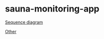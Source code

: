 # sauna-monitoring-app

[Sequence diagram](https://viewer.diagrams.net/?tags=%7B%7D&highlight=0000ff&edit=_blank&layers=1&nav=1&title=sequence_diagram.drawio#R7V1Ld6M4Gv01PmdmkRyEeHkZJ5XqRVdNTaXmdM3siE1iprBxA46T%2FvUtbGSjh0HCSMGxVrZl0APd%2B%2Bl7SYzg7eL1cxau5l%2FSWZSMbGv2OoJ3I9uGADrooyx525X4EOwKnrN4tiuqFTzEf0VVoVWVruNZlBMXFmmaFPGKLJymy2U0LYiyMMvSDXnZU5qQra7C54gpeJiGCVv6Rzwr5rvSwLUO5b9F8fMctwys6p9FiC%2BuCvJ5OEs3tSL4aQRvszQtdt8Wr7dRUj48%2FFx2990f%2BXffsSxaFiI3hF%2FG2dsLfH3x7dWf6eu%2F777%2F9umqquUlTNbVgB%2FC9TJERahjC%2FTx%2BfY%2FVfeLN%2FxM0EhW5df1Ivk9foqSeIl%2BTVZRFi%2BiIsrQP0lV%2FO1QNtnM4yJ6WIXT8tYNQgsqmxeLBP0C6CuawCJEt5S3W%2Bj3LEtXP8LsOSqqgmmaJOEqjx%2B33ShLsmi6zvL4Jfoe5TvglKXpuiibvt0DoixcpVmBSvIiQ22UhVGYF5soR18ny2jzaYYmHQ%2FQn4xs7891OS%2BTaP%2FHvmgEb2r%2FJ49p7e7DRfYtddGRCl6irIgR3I7cigb4Es2Iey3igixdL2fMFf4d%2BpaEj1EyCae%2FnrcX3aZJWj7cZbqdrqc4SXDRyIYT%2B3Z8g26eoEeU%2Fopq%2F%2FhBcHMDyzvQDNXKHc8Zu3fbDtNAxKhCY4tea0UVMD9HKQJF9oYuqf698v2KJZsDyfZUmtcI5uHCsCL2876yA%2FbRlwr%2BElSwGSowwK%2FBdZUiHG274E5G28dQxz9C2zx9TpdhUmcAF5nFFuMPJaVyllMGthph2yghhbHsuLs78ILHAzaLa9dWhWuXwfWXdBkX6HmgxlYrI90NTVRLd3f87tLdM9L9wmHbKBy7SvdAULoDVbj2Obj2kqJ6MlvDCD%2Bcw1zCpyfLKql2KPKey8%2FPUbHlRFisc%2FQlfToYAgDXi7q5q3p3SxONMI5ukvh5icoe06JAlSHwLWc3pXF2mPmoBnYKvxir8G6Pyz0Gq6WiwtvuF%2Bp%2BVuDqH5N0%2BgsX3scJ7hrqQfXLakWlGPpm0VO4Tgou9iqRmafrbBq166AFXhlbpFn50BpBm0VJWKAllDSLORisbv1Wyr2a4PYACfcxBePdgKq7DkhGDz98q11WidOGdqDFo9WBGLsaqbtx9enTUx4VDJX2z0GIXT%2B%2Fbb7Pb%2B7%2B5%2Fxa%2FHjx7m%2BCn9DimMfzNC%2Fy6%2F%2Fn6dIoTmYFal%2BBmJWFIxiOK04O0Kk4cSlgzGIDWwa2x4WlqOLEtQgUQRhABsM3CRqgMYANIfTIcRu%2BuxwHjhHkBrdighwO1QTmd5f1cGLxbqJXhiYaxLv7%2FtLd%2BDcNbAWluysj3X1bULoHqpA9lkK2iMsR%2BwRV%2BRz3bsODy9Ea1V2OoBUo3VyOlD9Qgw%2FyKIwAgaIr269gdapH0gd87aN3j6QHefbqfb8ezP0CckSnwt3dTQYzKqYi1yYfu0tWo85RarMmNi%2BWEG5rKiMK%2Bakk%2FrBxg3YS9%2B%2Fnh25A4o%2Bqoi9W2T7ktSPIEhA09%2FIIS3rDuJwFbVaibtq0qpWDwbivBuPQ8njtHF05aE74xPXSnKBGNfyVg7XeT4lg%2FwuxZJMhWx0VhIvSSl8%2B5qsdB%2FQFtQ2ve1ycXMhVxXonruMEvHYEiQj5CqO2xUnOAWA0rKEtTj5RM%2FDHqlYnl9tQw%2FJErgzAI25oX59aBjb4BcphmSVr2pSA%2B70EMuk0DivyTRH4ti42mpWLeDbb0iwrXcThwXfM%2Bu%2Bk%2FUTVhpmq0tF%2Bm0qr%2F8huNvyvrGtgjx1isvohyfi9NBRejp3RD85WtAYUcpSJ1qohcdHqEzdIi1Z6YIMXrXb%2Fvl2jtLwfs6CnSDOnmYUbEmYWdKV0eZpZzMAGzyzsjTZr1gdhlqeLWZ4ss4gb5JlFDWzwzHJYbfCizQFojZoYwjMHvF5IQpkDdHqRQtnK7gowWss5yVbSP%2B%2Bo01ocbkMNspUcsyOrtbQMbPiyNTCylZU0RxliXVsOBZm%2BsixIAHi6AADt3kWrUVvfT211dKmtjqza6pymtjIDG7xohWIJOlVc1Cg0QwqA0jlvwKaSLVVtw8UNdcxiY%2FqpOAaKzxozq8eZ4BjqwjE8Dcd0P1XjWCziWMlqaGT1kDGuKpDPYJwM5EtjXDAu3xvGFQVVf8zjpZHXirAc6MJycBqW6X4qxrLDBlvk0hBPFuFGTVGYb6gM9nTCoSTs6YxD7bA3zppzdtbgbBPV%2BfDAhrx2jrpqxuRaIJcO3zykwXtpHE5CjDv5tIhQv5fTt9L%2FbFvV5vaP7PjeiZamoKLrUgFA0AsrIB1VdLRNPeugM9L0fKWpsixDWpy2ZhmOaTtRKsmwZVTDl6jGJ3jetCJj6MoSoYBtcxs6SquAXCkk86BaRjV8WvF27RlanSutlOXA0LRqzYGhaCWZAtMyqsHTyuWk7X5w%2Fb%2FlaKUx5SLBm6V7P2fG5WT1mUdfZ5Pjq3r0HEeSefSEctEg4k979AJWZ22NniZhnsdT8mHTa67sUVbHDsXqvnrWDqvCEpU4rMrqZxX1HXK9ETyLqL0iAMUWrt6WHQEjyaCg6%2BR1h4HgMVC9wUDgDAE2b8BgAGmt%2FNO%2FOkDA9horUo0Agai8QQB34iibAWD3tDwEYEtNqjHAJuEbDHTDgGDujwAGNGfneKwdCkoERFMWCh9TAw8sys1Or%2BrteHBJ3%2Fl%2B35h6N4LH2rKXPn30Qjro6ePYw0YdFxXCYyrdoLMqRlUk6k3sDQVyprlZh49q46Le7XZ1XDsGWMO83Oc8EEl%2Bf789g1GxJHfJyWQO1huyJPdZPUouM%2FQrM80mqtZd%2FvSdGYqPlVGeGSp5fg2dGcr0U7HY8ln9s2EDy8kYNxtYFCb9Q0cRxumkf9xQx6R%2Fpp%2BqMS6gpJsNLAPDsip5zWBZTl4zWNYtr4dqaiCAZG8%2Fy2qvHYh%2F%2F3f7GzgeLrh73aO4%2FPVW%2F1V7g9GddRIYddmvAbV2C8pfnvHiN9ekGlUmqngCDHxSogR2VxT49DIL9KKAzRT8OhgLVo8vEr84BFuwrisLh3e0YOViwobEUtzrzGLdjiifDQz%2FA1hXX%2F95YVTGb6PD04CPHDkLKvMCu93ftNJg0QNFr1Uxhr5C40hZDjhtHFE54LLGkXxWtwZq9X%2BQuXHc6tsOwVDBV0UFyjGLGxJ%2BreSp3KEHNvgdETh8a14P9lG53XdQRhl56aAMRV7ZoIwoF3tjkjm2%2BpzXKPrYalfXsdWu7LHV7mnHVjMDG%2F4aZTPMuuhjq4NLO7Y6MGd3nLdoJYHj6jq22pU9tto97dhqZmDDF60CMSTDrMEyiz5nQJnSQp8z0Kq0UOcMSOosLaMaPq04x3eYHdf1KVW22T2Q216lNaBGyLFDy7T91V3c6EoAB%2BRsdt4DQFekO%2Bw25nm%2FjoNFX2KOIFJIS%2F3scNN94wBdk6s5o2vMmqQMcEhsbOZxET2swmn57yYLVySQ%2Bo7ac6S4hLSGnnMNSd0Wc7wGleAa6zEEWOg3xfUm2scCyirL1lmYz7ezAPRQd%2FgstMmYh2d1ZyGl5ekW36yaJReAMMbOkCMNyt5fwhwMLvf%2BEuZgcM3vLxmzOWMG9h8H9q6tKcCGG%2BoIe6afqmHP5siZ10CcM%2Bwpl5K6uLLPbUgY9i39VA17sZe2mjcLDhDjdOITYxupygHEDXXMY2L6qRrjJr%2FvvHCsSkVhcCynojA41qyiAIt1KJpXC54ryHUlbLunJZ3q9roAq%2F9MNyOtVQJZWbo1DWQ5zZoBsmbNGmBtmTzH7d5DRcWcgfQ7RmaPIHN7RtD9vec1uf372JZFpRnYkMpzGfK2LGCx2WO2meX2WXaDs5plgeBQPg9X5ddi%2ByEWkvujCsrYZUn8VzQaYryOPpFtH9KpR%2BsCTkzJ9q8bNkufFK0DlsDW5guaEW8AM8J6UDdhfDE5SAEg58Sh3z44bAE34MSmUWddV0%2FM2yYDH%2FQRh6IBb6oaoN3wYt1kWwBczgEBmG94BtyGNMLBMRgI2M2GwULUg17Ho9%2BpehxI1aOawoA1OS%2Bbws5Z2ZLAvM%2BpLwrv96idSGFX84FbALCW5mVT2KXzn4ZNYYFXq5os0nYnM%2FUyLSgY2m6vyabzUZUTutN7uQwi6GiAY%2FWECLom%2FYjo9J4ug4iWhEMIOi75TE22pXvR7%2FTWLoMIesN1QMuIroiga9KOCKw3GUSchIhxX4AYq8ID%2Bpml5SlXh8uzcDX%2Fks5Kvf7T3w%3D%3D)

[Other](https://www.figma.com/file/ZEBEYc5HtJApd2QEyTxjx2/sauna_monitoring_app?node-id=0-1&t=gkyDAwfpiYL05zgO-0)
